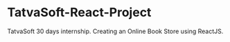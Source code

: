 # TatvaSoft-React-Project
TatvaSoft 30 days internship. Creating an Online Book Store using ReactJS.
